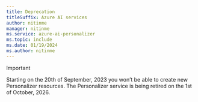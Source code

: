 ```yaml
---
title: Deprecation
titleSuffix: Azure AI services
author: nitinme
manager: nitinme
ms.service: azure-ai-personalizer
ms.topic: include
ms.date: 01/19/2024
ms.author: nitinme
---
```


> [!IMPORTANT]
> Starting on the 20th of September, 2023 you won’t be able to create new Personalizer resources. The Personalizer service is being retired on the 1st of October, 2026.
